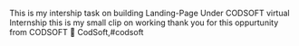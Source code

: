 This is my intership task on building Landing-Page Under CODSOFT virtual Internship this is my small clip on working thank you for this oppurtunity from CODSOFT 💫 
CodSoft,#codsoft
